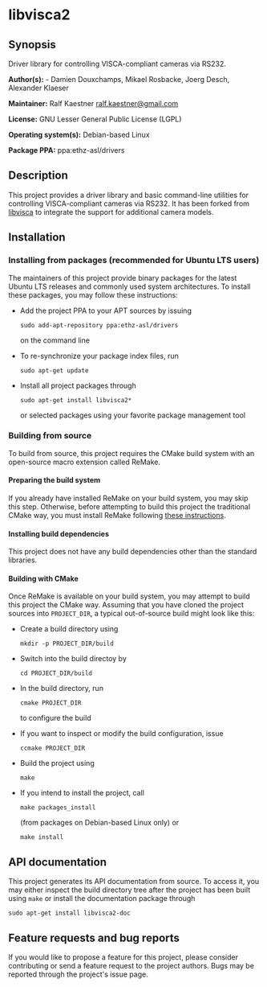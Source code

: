 # libvisca2

## Synopsis

Driver library for controlling VISCA-compliant cameras via RS232.

**Author(s):** - Damien Douxchamps, Mikael Rosbacke, Joerg Desch, Alexander Klaeser

**Maintainer:** Ralf Kaestner <ralf.kaestner@gmail.com>

**License:** GNU Lesser General Public License (LGPL)

**Operating system(s):** Debian-based Linux

**Package PPA:** ppa:ethz-asl/drivers

## Description

This project provides a driver library and basic command-line utilities for
controlling VISCA-compliant cameras via RS232. It has been forked from
[libvisca](http://damien.douxchamps.net/libvisca) to integrate the support
for additional camera models.

## Installation

### Installing from packages (recommended for Ubuntu LTS users)

The maintainers of this project provide binary packages for the latest Ubuntu
LTS releases and commonly used system architectures. To install these packages,
you may follow these instructions:

* Add the project PPA to your APT sources by issuing

  ```
  sudo add-apt-repository ppa:ethz-asl/drivers
  ```

  on the command line

* To re-synchronize your package index files, run 

  ```
  sudo apt-get update
  ```

* Install all project packages through

  ```
  sudo apt-get install libvisca2*
  ```

  or selected packages using your favorite package management tool

### Building from source

To build from source, this project requires the CMake build system with an
open-source macro extension called ReMake.

#### Preparing the build system

If you already have installed ReMake on your build system, you may
skip this step. Otherwise, before attempting to build this project the
traditional CMake way, you must install ReMake following
[these instructions](https://github.com/kralf/remake).

#### Installing build dependencies

This project does not have any build dependencies other than the standard
libraries.

#### Building with CMake

Once ReMake is available on your build system, you may attempt to build this
project the CMake way. Assuming that you have cloned the project sources into
`PROJECT_DIR`, a typical out-of-source build might look like this:

* Create a build directory using 

  ```
  mkdir -p PROJECT_DIR/build
  ```

* Switch into the build directoy by 

  ```
  cd PROJECT_DIR/build
  ```

* In the build directory, run 

  ```
  cmake PROJECT_DIR
  ```

  to configure the build

* If you want to inspect or modify the build configuration, issue 

  ```
  ccmake PROJECT_DIR
  ```

* Build the project using 

  ```
  make
  ```

* If you intend to install the project, call 

  ```
  make packages_install
  ```

  (from packages on Debian-based Linux only) or 

  ```
  make install
  ```

## API documentation

This project generates its API documentation from source. To access it, you
may either inspect the build directory tree after the project has been built
using `make` or install the documentation package through

```
sudo apt-get install libvisca2-doc
```

## Feature requests and bug reports

If you would like to propose a feature for this project, please consider
contributing or send a feature request to the project authors. Bugs may be
reported through the project's issue page.
